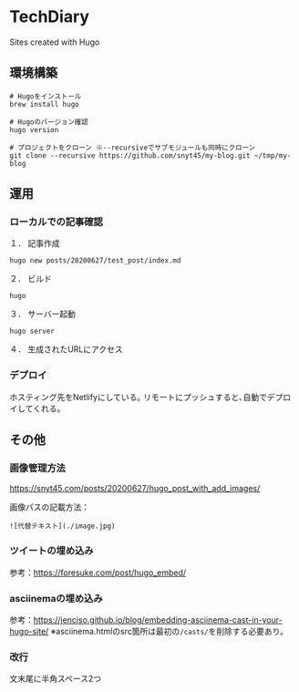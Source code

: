 # TechDiary
Sites created with Hugo

## 環境構築
```
# Hugoをインストール
brew install hugo

# Hugoのバージョン確認
hugo version

# プロジェクトをクローン ※--recursiveでサブモジュールも同時にクローン
git clone --recursive https://github.com/snyt45/my-blog.git ~/tmp/my-blog
```

## 運用
### ローカルでの記事確認
１． 記事作成
```
hugo new posts/20200627/test_post/index.md
```

２． ビルド
```
hugo
```

３． サーバー起動
```
hugo server
```

４． 生成されたURLにアクセス

### デプロイ
ホスティング先をNetlifyにしている｡
リモートにプッシュすると､自動でデプロイしてくれる｡

## その他
### 画像管理方法
https://snyt45.com/posts/20200627/hugo_post_with_add_images/

画像パスの記載方法：
```
![代替テキスト](./image.jpg)
```

### ツイートの埋め込み
参考：https://foresuke.com/post/hugo_embed/

### asciinemaの埋め込み
参考：https://jenciso.github.io/blog/embedding-asciinema-cast-in-your-hugo-site/
※asciinema.htmlのsrc箇所は最初の`/casts/`を削除する必要あり。

### 改行
文末尾に半角スペース2つ
